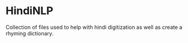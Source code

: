 # HindiNLP
Collection of files used to help with hindi digitization as well as create a rhyming dictionary. 
